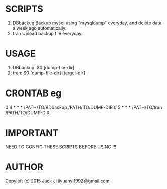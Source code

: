 # SCRIPTS
1. DBbackup
	Backup mysql using "mysqldump" everyday, and delete data a week ago automatically.
2. tran
	Upload backup file everyday.

# USAGE
1. DBbackup: 	$0 [dump-file-dir]
2. tran: 	$0 [dump-file-dir] [target-dir]

# CRONTAB eg
0 4 * * * /PATH/TO/BDbackup /PATH/TO/DUMP-DIR
0 5 * * * /PATH/TO/tran /PATH/TO/DUMP-DIR
	
# IMPORTANT
NEED TO CONFIG THESE SCRIPTS BEFORE USING !!!

# AUTHOR
Copyleft (c) 2015 Jack Ji <jiyuanyi1992@gmail.com>
